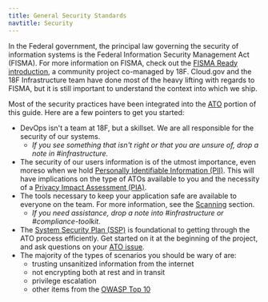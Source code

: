 ```yaml
---
title: General Security Standards
navtitle: Security
---
```


In the Federal government, the principal law governing the security of information systems is the Federal Information Security Management Act (FISMA). For more information on FISMA, check out the [FISMA Ready introduction](https://github.com/fisma-ready/introduction), a community project co-managed by 18F. Cloud.gov and the 18F Infrastructure team have done most of the heavy lifting with regards to FISMA, but it is still important to understand the context into which we ship.

Most of the security practices have been integrated into the [ATO](../ato) portion of this guide. Here are a few pointers to get you started:

* DevOps isn't a team at 18F, but a skillset. We are all responsible for the security of our systems.
    * _If you see something that isn't right or that you are unsure of, drop a note in #infrastructure._
* The security of our users information is of the utmost importance, even moreso when we hold [Personally Identifiable Information (PII)](../security/pii). This will have implications on the type of ATOs available to you and the necessity of a [Privacy Impact Assessment (PIA)](../laws/pia).
* The tools necessary to keep your application safe are available to everyone on the team. For more information, see the [Scanning](../security/scanning) section.
    * _If you need assistance, drop a note into #infrastructure or #compliance-toolkit._
* The [System Security Plan (SSP)](../ato/ssp) is foundational to getting through the ATO process efficiently. Get started on it at the beginning of the project, and ask questions on your [ATO issue](../ato/checklist).
* The majority of the types of scenarios you should be wary of are:
    * trusting unsanitized information from the internet
    * not encrypting both at rest and in transit
    * privilege escalation
    * other items from the [OWASP Top 10](https://www.owasp.org/index.php/Top_10_2013-Top_10)
